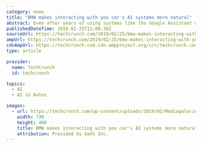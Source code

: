 ```yaml
---
category: news
title: "BMW makes interacting with you car's AI systems more natural"
abstract: Even after years of using systems like the Google Assistant or Siri, talking to inanimate objects can still feel weird. In cars, the early voice recognition systems were typically close to unusable, with a user experience that was often eclipsed by the worst of customer service phone trees. Nowadays, though, AI has made for a far better experience and now BMW now wants to take this one step further for its drivers by combining data from its...
publishedDateTime: 2019-02-25T11:00:36Z
sourceUrl: https://techcrunch.com/2019/02/25/bmw-makes-interacting-with-you-cars-systems-more-natural/
ampUrl: https://techcrunch.com/2019/02/25/bmw-makes-interacting-with-you-cars-systems-more-natural/amp/
cdnAmpUrl: https://techcrunch-com.cdn.ampproject.org/c/s/techcrunch.com/2019/02/25/bmw-makes-interacting-with-you-cars-systems-more-natural/amp/
type: article

provider:
  name: TechCrunch
  id: techcrunch

topics:
  - AI
  - AI in Autos

images:
  - url: https://techcrunch.com/wp-content/uploads/2019/02/Mediagalerie_Art_14.jpg?w=730&crop=1
    width: 730
    height: 480
    title: BMW makes interacting with you car's AI systems more natural
    attribution: Provided by Oath Inc.
---
```

